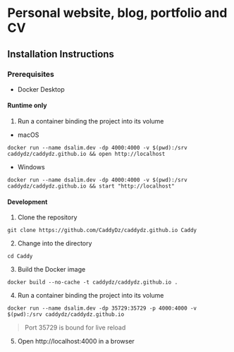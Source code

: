 # Personal website, blog, portfolio and CV

## Installation Instructions
### Prerequisites
- Docker Desktop
#### Runtime only
1. Run a container binding the project into its volume
- macOS
```shell
docker run --name dsalim.dev -dp 4000:4000 -v $(pwd):/srv caddydz/caddydz.github.io && open http://localhost
```
- Windows
```shell
docker run --name dsalim.dev -dp 4000:4000 -v $(pwd):/srv caddydz/caddydz.github.io && start "http://localhost"
```
#### Development
1. Clone the repository
```shell
git clone https://github.com/CaddyDz/caddydz.github.io Caddy
```
2. Change into the directory
```shell
cd Caddy
```
3. Build the Docker image
```shell
docker build --no-cache -t caddydz/caddydz.github.io .
```
4. Run a container binding the project into its volume
```shell
docker run --name dsalim.dev -dp 35729:35729 -p 4000:4000 -v $(pwd):/srv caddydz/caddydz.github.io
```
> Port 35729 is bound for live reload
5. Open http://localhost:4000 in a browser